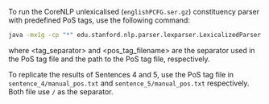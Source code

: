 To run the CoreNLP unlexicalised (`englishPCFG.ser.gz`) constituency parser with predefined PoS tags, use the following command:
```bash
java -mx1g -cp "*" edu.stanford.nlp.parser.lexparser.LexicalizedParser -sentences newline -tokenized -tagSeparator <tag_separator> -tokenizerFactory edu.stanford.nlp.process.WhitespaceTokenizer -tokenizerMethod newCoreLabelTokenizerFactory edu/stanford/nlp/models/lexparser/englishPCFG.ser.gz <pos_tag_filename>
```
where <tag_separator> and <pos_tag_filename> are the separator used in the PoS tag file and the path to the PoS tag file, respectively.

To replicate the results of Sentences 4 and 5, use the PoS tag file in `sentence_4/manual_pos.txt` and `sentence_5/manual_pos.txt` respectively. Both file use `/` as the separator.